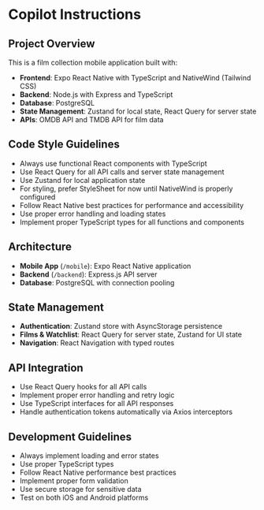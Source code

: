 # Copilot Instructions

<!-- Use this file to provide workspace-specific custom instructions to Copilot. For more details, visit https://code.visualstudio.com/docs/copilot/copilot-customization#_use-a-githubcopilotinstructionsmd-file -->

## Project Overview
This is a film collection mobile application built with:
- **Frontend**: Expo React Native with TypeScript and NativeWind (Tailwind CSS)
- **Backend**: Node.js with Express and TypeScript
- **Database**: PostgreSQL
- **State Management**: Zustand for local state, React Query for server state
- **APIs**: OMDB API and TMDB API for film data

## Code Style Guidelines
- Always use functional React components with TypeScript
- Use React Query for all API calls and server state management
- Use Zustand for local application state
- For styling, prefer StyleSheet for now until NativeWind is properly configured
- Follow React Native best practices for performance and accessibility
- Use proper error handling and loading states
- Implement proper TypeScript types for all functions and components

## Architecture
- **Mobile App** (`/mobile`): Expo React Native application
- **Backend** (`/backend`): Express.js API server
- **Database**: PostgreSQL with connection pooling

## State Management
- **Authentication**: Zustand store with AsyncStorage persistence
- **Films & Watchlist**: React Query for server state, Zustand for UI state
- **Navigation**: React Navigation with typed routes

## API Integration
- Use React Query hooks for all API calls
- Implement proper error handling and retry logic
- Use TypeScript interfaces for all API responses
- Handle authentication tokens automatically via Axios interceptors

## Development Guidelines
- Always implement loading and error states
- Use proper TypeScript types
- Follow React Native performance best practices
- Implement proper form validation
- Use secure storage for sensitive data
- Test on both iOS and Android platforms

